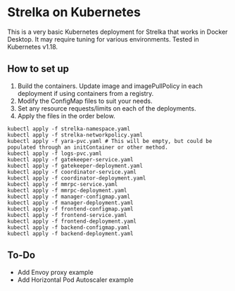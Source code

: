 # Strelka on Kubernetes

This is a very basic Kubernetes deployment for Strelka that works in Docker Desktop. It may require tuning for various environments. Tested in Kubernetes v1.18.

## How to set up

1. Build the containers. Update image and imagePullPolicy in each deployment if using containers from a registry.
2. Modify the ConfigMap files to suit your needs.
3. Set any resource requests/limits on each of the deployments.
4. Apply the files in the order below.

```#!/bin/bash
kubectl apply -f strelka-namespace.yaml
kubectl apply -f strelka-networkpolicy.yaml
kubectl apply -f yara-pvc.yaml # This will be empty, but could be populated through an initContainer or other method.
kubectl apply -f logs-pvc.yaml
kubectl apply -f gatekeeper-service.yaml
kubectl apply -f gatekeeper-deployment.yaml
kubectl apply -f coordinator-service.yaml
kubectl apply -f coordinator-deployment.yaml
kubectl apply -f mmrpc-service.yaml
kubectl apply -f mmrpc-deployment.yaml
kubectl apply -f manager-configmap.yaml
kubectl apply -f manager-deployment.yaml
kubectl apply -f frontend-configmap.yaml
kubectl apply -f frontend-service.yaml
kubectl apply -f frontend-deployment.yaml
kubectl apply -f backend-configmap.yaml
kubectl apply -f backend-deployment.yaml
```

## To-Do

- Add Envoy proxy example
- Add Horizontal Pod Autoscaler example
